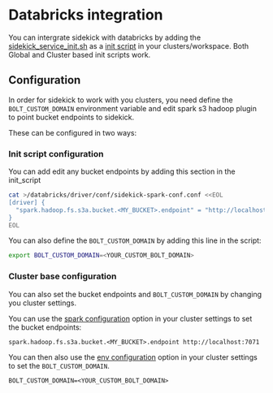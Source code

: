 # Databricks integration

You can intergrate sidekick with databricks by adding the [sidekick_service_init.sh](./sidekick_service_init.sh) as a [init script](https://docs.databricks.com/clusters/init-scripts.html) in your clusters/workspace. Both Global and Cluster based init scripts work.

## Configuration

In order for sidekick to work with you clusters, you need define the `BOLT_CUSTOM_DOMAIN` environment variable and edit spark s3 hadoop plugin to point bucket endpoints to sidekick.

These can be configured in two ways:

### Init script configuration

You can add edit any bucket endpoints by adding this section in the init_script

```bash
cat >/databricks/driver/conf/sidekick-spark-conf.conf <<EOL
[driver] {
  "spark.hadoop.fs.s3a.bucket.<MY_BUCKET>.endpoint" = "http://localhost:7071"
}
EOL
```

You can also define the `BOLT_CUSTOM_DOMAIN` by adding this line in the script:

```bash
export BOLT_CUSTOM_DOMAIN=<YOUR_CUSTOM_BOLT_DOMAIN>
```

### Cluster base configuration

You can also set the bucket endpoints and `BOLT_CUSTOM_DOMAIN` by changing you cluster settings.

You can use the [spark configuration](https://docs.databricks.com/clusters/configure.html#spark-configuration) option in your cluster settings to set the bucket endpoints:

```
spark.hadoop.fs.s3a.bucket.<MY_BUCKET>.endpoint http://localhost:7071
```

You can then also use the [env configuration](https://docs.databricks.com/clusters/configure.html#environment-variables) option in your cluster settings to set the `BOLT_CUSTOM_DOMAIN`.

```
BOLT_CUSTOM_DOMAIN=<YOUR_CUSTOM_BOLT_DOMAIN>
```




